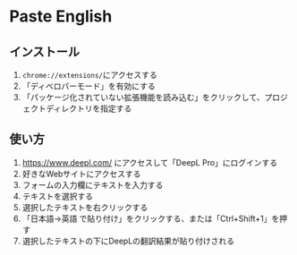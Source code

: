 # Paste English

## インストール

1. `chrome://extensions/`にアクセスする 
1. 「ディベロパーモード」を有効にする 
1. 「パッケージ化されていない拡張機能を読み込む」をクリックして、プロジェクトディレクトリを指定する

## 使い方

1. https://www.deepl.com/ にアクセスして「DeepL Pro」にログインする
1. 好きなWebサイトにアクセスする
1. フォームの入力欄にテキストを入力する 
1. テキストを選択する
1. 選択したテキストを右クリックする
1. 「日本語→英語 で貼り付け」をクリックする、または「Ctrl+Shift+1」を押す
1. 選択したテキストの下にDeepLの翻訳結果が貼り付けされる
